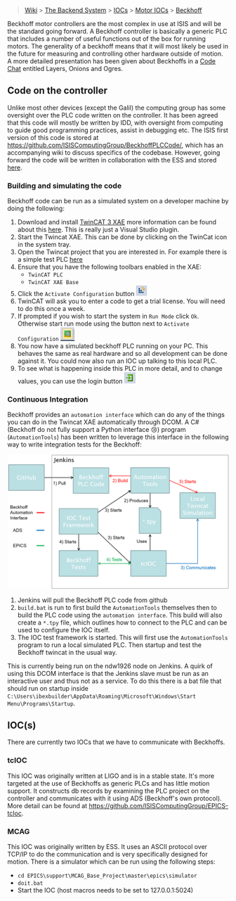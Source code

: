 
> [Wiki](Home) > [The Backend System](The-Backend-System) > [IOCs](IOCs) > [Motor IOCs](Motor-IOCs) > [Beckhoff](Beckhoff)

Beckhoff motor controllers are the most complex in use at ISIS and will be the standard going forward. A Beckhoff controller is basically a generic PLC that includes a number of useful functions out of the box for running motors. The generality of a beckhoff means that it will most likely be used in the future for measuring and controlling other hardware outside of motion. A more detailed presentation has been given about Beckhoffs in a [Code Chat](Code-Chats) entitled Layers, Onions and Ogres.

## Code on the controller
Unlike most other devices (except the Galil) the computing group has some oversight over the PLC code written on the controller. It has been agreed that this code will mostly be written by IDD, with oversight from computing to guide good programming practices, assist in debugging etc. The ISIS first version of this code is stored at https://github.com/ISISComputingGroup/BeckhoffPLCCode/, which has an accompanying wiki to discuss specifics of the codebase. However, going forward the code will be written in collaboration with the ESS and stored [here](https://bitbucket.org/europeanspallationsource/tc_generic_structure/src/master/).

### Building and simulating the code
Beckhoff code can be run as a simulated system on a developer machine by doing the following: 

 1. Download and install [TwinCAT 3 XAE](https://www.beckhoff.com/forms/twincat3/warenkorb.aspx?lg=en&title=TC31-Full-Setup.3.1.4022.30&version=3.1.4022.30) more information can be found about this [here](https://infosys.beckhoff.com/english.php?content=../content/1033/tcinfosys3/html/startpage.htm&id=). This is really just a Visual Studio plugin.
 1. Start the Twincat XAE. This can be done by clicking on the TwinCat icon in the system tray.
 1. Open the Twincat project that you are interested in. For example there is a simple test PLC [here](https://github.com/ISISComputingGroup/BeckhoffPLCCode/)
 1. Ensure that you have the following toolbars enabled in the XAE:
    - `TwinCAT PLC`
    - `TwinCAT XAE Base`
1. Click the `Activate Configuration` button ![Activate](beckhoff/Activate.PNG)
2. TwinCAT will ask you to enter a code to get a trial license. You will need to do this once a week.
3. If prompted if you wish to start the system in `Run Mode` click `Ok`. Otherwise start run mode using the button next to `Activate Configuration` ![Run](beckhoff/Run.PNG)
4. You now have a simulated beckhoff PLC running on your PC. This behaves the same as real hardware and so all development can be done against it. You could now also run an IOC up talking to this local PLC.
5. To see what is happening inside this PLC in more detail, and to change values, you can use the login button ![Login](beckhoff/Login.PNG)

### Continuous Integration

Beckhoff provides an `automation interface` which can do any of the things you can do in the Twincat XAE automatically through DCOM. A C# (Beckhoff do not fully support a Python interface 😢) program (`AutomationTools`) has been written to leverage this interface in the following way to write integration tests for the Beckhoff:

![Overview](beckhoff/beckhoff_overview.png)

1. Jenkins will pull the Beckhoff PLC code from github
2. `build.bat` is run to first build the `AutomationTools` themselves then to build the PLC code using the `automation interface`. This build will also create a `*.tpy` file, which outlines how to connect to the PLC and can be used to configure the IOC itself.
3. The IOC test framework is started. This will first use the `AutomationTools` program to run a local simulated PLC. Then startup and test the Beckhoff twincat in the usual way.

This is currently being run on the ndw1926 node on Jenkins. A quirk of using this DCOM interface is that the Jenkins slave must be run as an interactive user and thus not as a service. To do this there is a bat file that should run on startup inside `C:\Users\ibexbuilder\AppData\Roaming\Microsoft\Windows\Start Menu\Programs\Startup`.

## IOC(s)

There are currently two IOCs that we have to communicate with Beckhoffs.

### tcIOC

This IOC was originally written at LIGO and is in a stable state. It's more targeted at the use of Beckhoffs as generic PLCs and has little motion support. It constructs db records by examining the PLC project on the controller and communicates with it using ADS (Beckhoff's own protocol). More detail can be found at https://github.com/ISISComputingGroup/EPICS-tcIoc.

### MCAG

This IOC was originally written by ESS. It uses an ASCII protocol over TCP/IP to do the communication and is very specifically designed for motion. There is a simulator which can be run using the following steps:

- `cd EPICS\support\MCAG_Base_Project\master\epics\simulator`
- `doit.bat`
- Start the IOC (host macros needs to be set to 127.0.0.1:5024)
